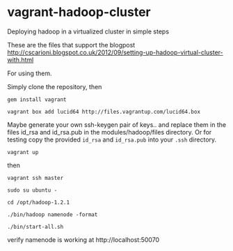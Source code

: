 vagrant-hadoop-cluster
======================

Deploying hadoop in a virtualized cluster in simple steps

These are the files that support the blogpost http://cscarioni.blogspot.co.uk/2012/09/setting-up-hadoop-virtual-cluster-with.html

For using them.

Simply clone the repository, then

`gem install vagrant `

`vagrant box add lucid64 http://files.vagrantup.com/lucid64.box`


Maybe generate your own ssh-keygen pair of keys.. and replace them in the files id_rsa and id_rsa.pub in the modules/hadoop/files directory. Or for testing copy the provided `id_rsa` and `id_rsa.pub` into your `.ssh` directory.


`vagrant up`

then 

`vagrant ssh master`

`sudo su ubuntu -`

`cd /opt/hadoop-1.2.1`

`./bin/hadoop namenode -format`

`./bin/start-all.sh`

verify namenode is working at http://localhost:50070
